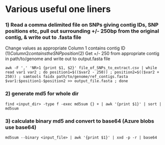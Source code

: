 # Various useful one liners

### 1) Read a comma delimited file on SNPs giving contig IDs, SNP positions etc, pull out surrounding +/- 250bp from the original contig, & write out to .fasta file
Change values as appropriate
Column 1 contains contig ID ($1)
Column 2 contains the SNP position ($2)
Get +/- 250 from appropriate contig in path/to/genome and write out to output.fasta file
```
awk -F ',' 'NR>1 {print $1, $2}' file_of_SNPs_to_extract.csv | while read var1 var2 ; do position1=$(($var2 - 250)) ; position2=$(($var2 + 250)) ; samtools faidx path/to/genome/ref_contigs.fasta $var1:$position1-$position2 >> output_file.fasta ; done
```


### 2) generate md5 for whole dir 
```
find <input_dir> -type f -exec md5sum {} + | awk '{print $1}' | sort | md5sum
```

### 3) calculate binary md5 and convert to base64 (Azure blobs use base64)
```
md5sum --binary <input_file> | awk '{print $1}' | xxd -p -r | base64
```
